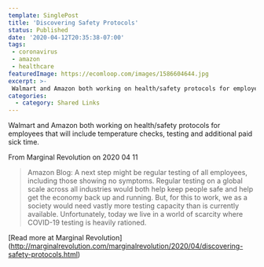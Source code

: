 ```yaml
---
template: SinglePost
title: 'Discovering Safety Protocols'
status: Published
date: '2020-04-12T20:35:38-07:00'
tags:
 - coronavirus
 - amazon
 - healthcare
featuredImage: https://ecomloop.com/images/1586604644.jpg
excerpt: >-
 Walmart and Amazon both working on health/safety protocols for employees that will include temperature checks, testing and additional paid sick time.
categories:
  - category: Shared Links
---
```

Walmart and Amazon both working on health/safety protocols for employees that will include temperature checks, testing and additional paid sick time.

From Marginal Revolution on 2020 04 11
> Amazon Blog: A next step might be regular testing of all employees, including those showing no symptoms. Regular testing on a global scale across all industries would both help keep people safe and help get the economy back up and running. But, for this to work, we as a society would need vastly more testing capacity than is currently available. Unfortunately, today we live in a world of scarcity where COVID-19 testing is heavily rationed.

[Read more at Marginal Revolution] (http://marginalrevolution.com/marginalrevolution/2020/04/discovering-safety-protocols.html)
